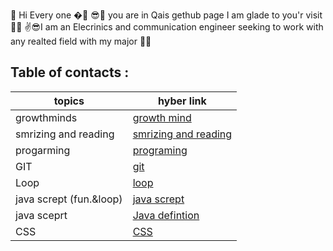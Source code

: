  🙌 Hi Every one �🤳
😎👀 you are in Qais gethub page I am glade to you'r visit 🐱‍💻
✌😎I am an Elecrinics and communication engineer seeking to work with any realted field with my major 🐱‍🚀




## Table of contacts :

| topics  | hyber link |
| ------------- | ------------- |
| growthminds  | [growth mind](https://qaisalshorman.github.io/Read-Me/growth-mind)  |
| smrizing and reading  | [smrizing and reading ](https://qaisalshorman.github.io/Read-Me/reading%20note)  |
| progarming  |  [programing](https://qaisalshorman.github.io/Read-Me/progarming)  |
|GIT          |    [git](https://qaisalshorman.github.io/ReadNote/GIT)       |
|Loop         |   [loop](https://qaisalshorman.github.io/ReadNote/loop)               |
|   java scrept (fun.&loop)         |   [java scrept](https://qaisalshorman.github.io/ReadNote/java%20scrept)      
|java sceprt| [Java defintion](https://qaisalshorman.github.io/ReadNote/JS)|
|   CSS       |    [CSS]()       |